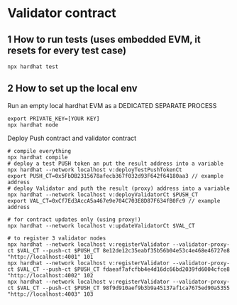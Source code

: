 # Validator contract

## 1 How to run tests (uses embedded EVM, it resets for every test case)
```shell
npx hardhat test
```

## 2 How to set up the local env

Run an empty local hardhat EVM as a DEDICATED SEPARATE PROCESS
```shell
export PRIVATE_KEY=[YOUR KEY]
npx hardhat node
```

Deploy Push contract and validator contract

```shell
# compile everything
npx hardhat compile
# deploy a test PUSH token an put the result address into a variable
npx hardhat --network localhost v:deployTestPushTokenCt
export PUSH_CT=0x5FbDB2315678afecb367f032d93F642f64180aa3 // example address
# deploy Validator and puth the result (proxy) address into a variable
npx hardhat --network localhost v:deployValidatorCt $PUSH_CT
export VAL_CT=0xCf7Ed3AccA5a467e9e704C703E8D87F634fB0Fc9 // example address

# for contract updates only (using proxy!)
npx hardhat --network localhost v:updateValidatorCt $VAL_CT

# to register 3 validator nodes
npx hardhat --network localhost v:registerValidator --validator-proxy-ct $VAL_CT --push-ct $PUSH_CT 8e12de12c35eabf35b56b04e53c4e468e46727e8 "http://localhost:4001" 101
npx hardhat --network localhost v:registerValidator --validator-proxy-ct $VAL_CT --push-ct $PUSH_CT fdaeaf7afcfbb4e4d16dc66bd2039fd6004cfce8 "http://localhost:4002" 102
npx hardhat --network localhost v:registerValidator --validator-proxy-ct $VAL_CT --push-ct $PUSH_CT 98f9d910aef9b3b9a45137af1ca7675ed90a5355 "http://localhost:4003" 103

```

